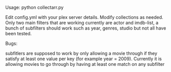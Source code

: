 Usage: python collectarr.py

Edit config.yml with your plex server details. Modify collections as needed. Only two main filters that are working currently are actor and imdb-list, a bunch of subfilters should work such as year, genres, studio but not all have been tested.

Bugs:

subfitlers are supposed to work by only allowing a movie through if they satisfy at least one value per key (for example year = 2009). Currently it is allowing movies to go through by having at least one match on any subfilter

